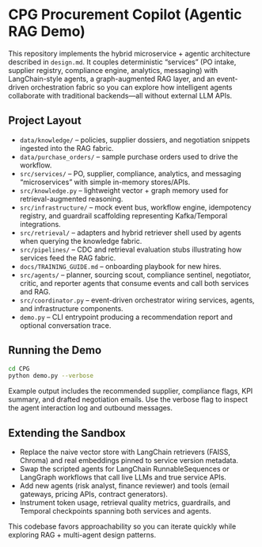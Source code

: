 # CPG Procurement Copilot (Agentic RAG Demo)

This repository implements the hybrid microservice + agentic architecture described in `design.md`. It couples deterministic “services” (PO intake, supplier registry, compliance engine, analytics, messaging) with LangChain-style agents, a graph-augmented RAG layer, and an event-driven orchestration fabric so you can explore how intelligent agents collaborate with traditional backends—all without external LLM APIs.

## Project Layout
- `data/knowledge/` – policies, supplier dossiers, and negotiation snippets ingested into the RAG fabric.
- `data/purchase_orders/` – sample purchase orders used to drive the workflow.
- `src/services/` – PO, supplier, compliance, analytics, and messaging “microservices” with simple in-memory stores/APIs.
- `src/knowledge.py` – lightweight vector + graph memory used for retrieval-augmented reasoning.
- `src/infrastructure/` – mock event bus, workflow engine, idempotency registry, and guardrail scaffolding representing Kafka/Temporal integrations.
- `src/retrieval/` – adapters and hybrid retriever shell used by agents when querying the knowledge fabric.
- `src/pipelines/` – CDC and retrieval evaluation stubs illustrating how services feed the RAG fabric.
- `docs/TRAINING_GUIDE.md` – onboarding playbook for new hires.
- `src/agents/` – planner, sourcing scout, compliance sentinel, negotiator, critic, and reporter agents that consume events and call both services and RAG.
- `src/coordinator.py` – event-driven orchestrator wiring services, agents, and infrastructure components.
- `demo.py` – CLI entrypoint producing a recommendation report and optional conversation trace.

## Running the Demo
```bash
cd CPG
python demo.py --verbose
```

Example output includes the recommended supplier, compliance flags, KPI summary, and drafted negotiation emails. Use the verbose flag to inspect the agent interaction log and outbound messages.

## Extending the Sandbox
- Replace the naive vector store with LangChain retrievers (FAISS, Chroma) and real embeddings pinned to service version metadata.
- Swap the scripted agents for LangChain RunnableSequences or LangGraph workflows that call live LLMs and true service APIs.
- Add new agents (risk analyst, finance reviewer) and tools (email gateways, pricing APIs, contract generators).
- Instrument token usage, retrieval quality metrics, guardrails, and Temporal checkpoints spanning both services and agents.

This codebase favors approachability so you can iterate quickly while exploring RAG + multi-agent design patterns.
